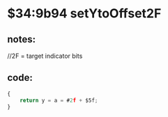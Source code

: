 ﻿
# $34:9b94 setYtoOffset2F

<summary></summary>

## notes:
//2F = target indicator bits
## code:
```js
{
	return y = a = #2f + $5f;
}
```



